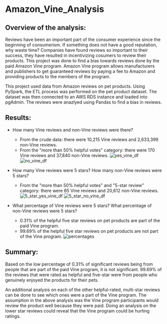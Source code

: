 # Amazon_Vine_Analysis

## Overview of the analysis: 
Reviews have been an important part of the consumer experience since the beginning of consumerism. If something does not have a good reputation, why waste time? Companies have found reviews so important to their success, they have resulted in incentivizing cosumers to review their products. This project was done to find a bias towards reviews done by the paid Amazon Vine program. Amazon Vine program allows manufacturers and publishers to get guaranteed reviews by paying a fee to Amazon and providing products to the members of the program. 

This project used data from Amazon reviews on pet products. Using PySpark, the ETL process was performed on the pet product dataset. The dataset was then connected to an AWS RDS instance and loaded into pgAdmin. The reviews were anazlyed using Pandas to find a bias in reviews. 

## Results: 
* How many Vine reviews and non-Vine reviews were there?
    * From the crude data: there were 10,215 Vine reviews and 2,633,399 non-Vine reviews.
    * From the "more than 50% helpful votes" category: there were 170 Vine reviews and 37,840 non-Vine reviews.
![yes_vine_df](https://user-images.githubusercontent.com/98570777/183361583-e823defd-d76d-4555-b38c-41fd975eb0d4.jpg)
![no_vine_df](https://user-images.githubusercontent.com/98570777/183361554-fc6f8736-9855-44c0-801b-54da5d7e9686.jpg)

* How many Vine reviews were 5 stars? How many non-Vine reviews were 5 stars?
    * From the "more than 50% helpful votes" and "5-star review" category: there were 65 Vine reviews and 20,612 non-Vine reviews.
![5_star_yes_vine_df](https://user-images.githubusercontent.com/98570777/183361409-cf1a954e-440a-4a1d-ac26-8ec42933e613.jpg)
![5_star_no_vine_df](https://user-images.githubusercontent.com/98570777/183361353-b1d2e8fd-7de9-440f-bbb1-0b0197265a88.jpg)

* What percentage of Vine reviews were 5 stars? What percentage of non-Vine reviews were 5 stars?
    * 0.31% of the helpful five star reviews on pet products are part of the paid Vine program.
    * 99.69% of the helpful five star reviews on pet products are not part of the Vine program.
![percentages](https://user-images.githubusercontent.com/98570777/183361723-ce210255-467b-4789-89bf-d6e83422120c.jpg)

## Summary: 
Based on the low percentage of 0.31% of significant reviews being from people that are part of the paid Vine program, it is not significant. 99.69% of the reviews that were rated as helpful and five-star were from people who genuinely enjoyed the products for their pets.

An additional analysis on each of the other helpful-rated, multi-star reviews can be done to see which ones were a part of the Vine program. The assumption in the above analysis was the Vine program participants would review the product well because they were paid. Doing an analysis on the lower star reviews could reveal that the Vine program could be hurting ratings.
